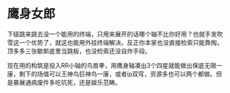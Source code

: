 # 鹰身女郎

下级跳来跳去没一个能用的终端，只用来展开的话哪个轴不比你好用？也就手发吹雪这一个优势了，就这也能用外挂终端解决。反正你本家也没直接检索只能靠掏，顶多多三张歇斯底里当跳板，也没检索还没自炸手段。&#x20;

现在用的构筑是投入RR小轴的鸟兽拳，用鹰身轴凑出3个四星就能做出保底无限一康，剩下的场值可以王神鸟巨神鸟一康，或者ip双穹，资源多也可以两个都做。但是暴展通病废件多吃坑死，还是娱乐范畴。
